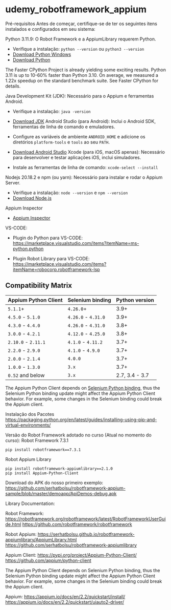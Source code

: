 # udemy_robotframework_appium

Pré-requisitos
Antes de começar, certifique-se de ter os seguintes itens instalados e configurados em seu sistema:

Python 3.11.9: O Robot Framework e a AppiumLibrary requerem Python.
*   Verifique a instalação: `python --version` ou `python3 --version`
*   [Download Python Windows](https://www.python.org/ftp/python/3.11.9/python-3.11.9-amd64.exe)
*   [Download Python](https://www.python.org/downloads/release/python-3119/)

The Faster CPython Project is already yielding some exciting results. Python 3.11 is up to 10-60% faster than Python 3.10. On average, we measured a 1.22x speedup on the standard benchmark suite. See Faster CPython for details.

Java Development Kit (JDK): Necessário para o Appium e ferramentas Android.
*   Verifique a instalação: `java -version`
*   [Download JDK](https://www.oracle.com/java/technologies/downloads/)
Android Studio (para Android): Inclui o Android SDK, ferramentas de linha de comando e emuladores.
*   Configure as variáveis de ambiente `ANDROID_HOME` e adicione os diretórios `platform-tools` e `tools` ao seu `PATH`.
*   [Download Android Studio](https://developer.android.com/studio)
Xcode (para iOS, macOS apenas): Necessário para desenvolver e testar aplicações iOS, inclui simuladores.

*   Instale as ferramentas de linha de comando: `xcode-select --install`

Nodejs 20.18.2 e npm (ou yarn): Necessário para instalar e rodar o Appium Server.
*   Verifique a instalação: `node --version` e `npm --version`
*   [Download Node.js](https://nodejs.org/en/blog/release/v20.18.2)

Appium Inspector
*   [Appium Inspector](https://github.com/appium/appium-inspector/releases/tag/v2025.3.1)

VS-CODE:
*   Plugin do Python para VS-CODE:
https://marketplace.visualstudio.com/items?itemName=ms-python.python

*   Plugin Robot Library para VS-CODE:
https://marketplace.visualstudio.com/items?itemName=robocorp.robotframework-lsp

## Compatibility Matrix

|Appium Python Client| Selenium binding| Python version |
|----|----|----|
|`5.1.1`+|`4.26.0`+ | 3.9+ |
|`4.5.0` - `5.1.0`|`4.26.0` - `4.31.0` | 3.9+ |
|`4.3.0` -  `4.4.0`|`4.26.0` - `4.31.0` | 3.8+ |
|`3.0.0` - `4.2.1` |`4.12.0` - `4.25.0` | 3.8+ |
|`2.10.0` - `2.11.1` |`4.1.0` - `4.11.2` | 3.7+ |
|`2.2.0` - `2.9.0` |`4.1.0` - `4.9.0` | 3.7+ |
|`2.0.0` - `2.1.4` |`4.0.0` | 3.7+ |
|`1.0.0` - `1.3.0` |`3.x`| 3.7+ |
|`0.52` and below|`3.x`| 2.7, 3.4 - 3.7 |

The Appium Python Client depends on [Selenium Python binding](https://pypi.org/project/selenium/), thus
the Selenium Python binding update might affect the Appium Python Client behavior.
For example, some changes in the Selenium binding could break the Appium client.

Instalação dos Pacotes
https://packaging.python.org/en/latest/guides/installing-using-pip-and-virtual-environments/

Versão do Robot Framework adotado no curso (Atual no momento do curso):
Robot Framework 7.3.1
```
pip install robotframework==7.3.1
```
Robot Appium Library
```
pip install robotframework-appiumlibrary==2.1.0
pip install Appium-Python-Client
```

Download do APK do nosso primeiro exemplo:
https://github.com/serhatbolsu/robotframework-appium-sample/blob/master/demoapp/ApiDemos-debug.apk

Library Documentation:

Robot Framework:
https://robotframework.org/robotframework/latest/RobotFrameworkUserGuide.html
https://github.com/robotframework/robotframework

Robot Appium:
https://serhatbolsu.github.io/robotframework-appiumlibrary/AppiumLibrary.html
https://github.com/serhatbolsu/robotframework-appiumlibrary

Appium Client:
https://pypi.org/project/Appium-Python-Client/
https://github.com/appium/python-client

The Appium Python Client depends on Selenium Python binding, thus the Selenium Python binding update might affect the Appium Python Client behavior. For example, some changes in the Selenium binding could break the Appium client.

Appium:
https://appium.io/docs/en/2.2/quickstart/install/
https://appium.io/docs/en/2.2/quickstart/uiauto2-driver/

